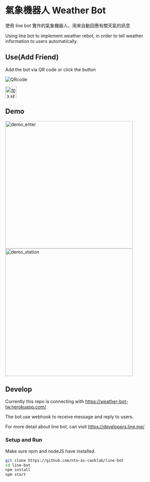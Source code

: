 # 氣象機器人 Weather Bot

使用 line bot 實作的氣象機器人，用來自動回應有關天氣的訊息

Using line bot to implement weather rebot, in order to tell weather information to users automatically.

## Use(Add Friend)

Add the bot via QR code or click the button

![QRcode](https://raw.githubusercontent.com/ntu-as-cooklab/line-bot/master/img/qrcode.png)

<a href="https://line.me/R/ti/p/%40lbz9453s"><img height="36" border="0" alt="加入好友" src="https://scdn.line-apps.com/n/line_add_friends/btn/zh-Hant.png"></a>

## Demo

<img width="400" border="0" alt="demo_enter" src="https://raw.githubusercontent.com/ntu-as-cooklab/line-bot/master/img/demo_enter.png">

<img width="400" border="0" alt="demo_station" src="https://raw.githubusercontent.com/ntu-as-cooklab/line-bot/master/img/demo_station.png">

## Develop

Currently this repo is connecting with https://weather-bot-tw.herokuapp.com/.

The bot use webhook to receive message and reply to users.

For more detail about line bot, can visit https://developers.line.me/

### Setup and Run

Make sure npm and nodeJS have installed.

```sh
git clone https://github.com/ntu-as-cooklab/line-bot
cd line-bot
npm install
npm start
```
